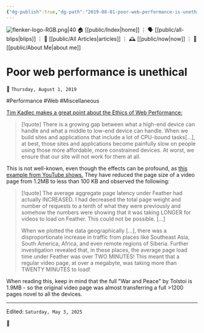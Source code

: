 ```yaml
---
{"dg-publish":true,"dg-path":"2019-08-01-poor-web-performance-is-unethical.md","dg-permalink":"2019/08/01/poor-web-performance-is-unethical/","permalink":"/2019/08/01/poor-web-performance-is-unethical/","title":"Poor web performance is unethical"}
---
```



<div class="transclusion internal-embed is-loaded"><div class="markdown-embed">




![flenker-logo-RGB.png|40](/img/user/attachments/flenker-logo-RGB.png)
🏠 [[public/Index\|home]]  ⋮ 🗣️ [[public/all-blips\|blips]] ⋮  📝 [[public/All Articles\|articles]]  ⋮ 🕰️ [[public/now\|now]] ⋮ 🪪 [[public/About Me\|about me]]


</div></div>


# Poor web performance is unethical
<p><span>📆 <code>Thursday, August 1, 2019</code></span></p>
#Performance #Web #Miscellaneous

[Tim Kadlec makes a great point about the Ethics of Web Performance:](https://timkadlec.com/remembers/2019-01-09-the-ethics-of-performance/)
> [!quote]
> There is a growing gap between what a high-end device can handle and what a middle to low-end device can handle. When we build sites and applications that include a lot of CPU-bound tasks[...], at best, those sites and applications become painfully slow on people using those more affordable, more constrained devices. At worst, we ensure that our site will not work for them at all.

This is not well-known, even though the effects can be profound, as [this example from YouTube shows.](https://blog.chriszacharias.com/page-weight-matters) They have reduced the page size of a video page from 1.2MB to less than 100 KB and observed the following:

> [!quote]
> The average aggregate page latency under Feather had actually INCREASED. I had decreased the total page weight and number of requests to a tenth of what they were previously and somehow the numbers were showing that it was taking LONGER for videos to load on Feather. This could not be possible. [...]
>
> When we plotted the data geographically [...], there was a disproportionate increase in traffic from places like Southeast Asia, South America, Africa, and even remote regions of Siberia. Further investigation revealed that, in these places, the average page load time under Feather was over TWO MINUTES! This meant that a regular video page, at over a megabyte, was taking more than TWENTY MINUTES to load!

When reading this, keep in mind that the full "War and Peace" by Tolstoi is 1.9MB - so the original video page was almost transferring a full >1200 pages novel to all the devices.

- - -
<p><span>Edited: <code>Saturday, May 3, 2025</code></span></p>

👾
